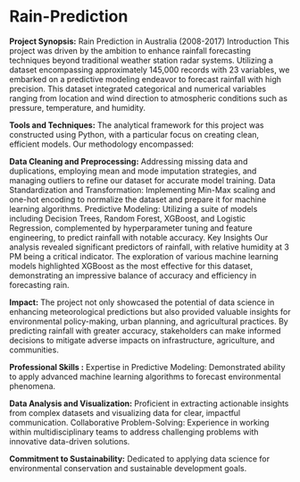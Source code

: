 # Rain-Prediction
**Project Synopsis:** Rain Prediction in Australia (2008-2017) Introduction This project was driven by the ambition to enhance rainfall forecasting techniques beyond traditional weather station radar systems. Utilizing a dataset encompassing approximately 145,000 records with 23 variables, we embarked on a predictive modeling endeavor to forecast rainfall with high precision. This dataset integrated categorical and numerical variables ranging from location and wind direction to atmospheric conditions such as pressure, temperature, and humidity.

**Tools and Techniques:** The analytical framework for this project was constructed using Python, with a particular focus on creating clean, efficient models. Our methodology encompassed:

**Data Cleaning and Preprocessing:** Addressing missing data and duplications, employing mean and mode imputation strategies, and managing outliers to refine our dataset for accurate model training. Data Standardization and Transformation: Implementing Min-Max scaling and one-hot encoding to normalize the dataset and prepare it for machine learning algorithms. Predictive Modeling: Utilizing a suite of models including Decision Trees, Random Forest, XGBoost, and Logistic Regression, complemented by hyperparameter tuning and feature engineering, to predict rainfall with notable accuracy. Key Insights Our analysis revealed significant predictors of rainfall, with relative humidity at 3 PM being a critical indicator. The exploration of various machine learning models highlighted XGBoost as the most effective for this dataset, demonstrating an impressive balance of accuracy and efficiency in forecasting rain.

**Impact:** The project not only showcased the potential of data science in enhancing meteorological predictions but also provided valuable insights for environmental policy-making, urban planning, and agricultural practices. By predicting rainfall with greater accuracy, stakeholders can make informed decisions to mitigate adverse impacts on infrastructure, agriculture, and communities.

**Professional Skills :** Expertise in Predictive Modeling: Demonstrated ability to apply advanced machine learning algorithms to forecast environmental phenomena.

**Data Analysis and Visualization:** Proficient in extracting actionable insights from complex datasets and visualizing data for clear, impactful communication. Collaborative Problem-Solving: Experience in working within multidisciplinary teams to address challenging problems with innovative data-driven solutions.

**Commitment to Sustainability:** Dedicated to applying data science for environmental conservation and sustainable development goals.
